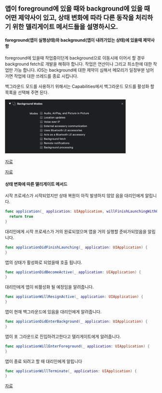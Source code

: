 ## 앱이 foreground에 있을 때와 background에 있을 때 어떤 제약사이 있고, 상태 변화에 따라 다른 동작을 처리하기 위한 델리게이트 메서드들을 설명하시오.

#### foreground(앱이 실행상태)와 background(앱이 내려가있는 상태)에 있을때 제약사항

foreground에 있을때 작업중이던게  background으로 이동시에 이어서 할 경우 background fetch로 개발을 해줘야 합니다. 작업은 연산이나  그리고 최소한에 대한 작업만 가능 합니다. iOS는 background에 대한 제약이 심해서 메모리가 일정부분 넘어가면 작업에 대한 쓰레드를 종료 시킵니다. 

백그라운드 모드를 사용하기 위해서는 Capabilities에서 백그라운드 모드를 활성화 할 목록을 선택해 주면 된다.

<img src="/images/backgroundmodes.png" width="400"/>

[자료](https://medium.com/cashwalk/ios-background-mode-9bf921f1c55b)

[자료](https://kka7.tistory.com/133)

#### 상태 변화에 따른 델리게이트 메서드

시작 프로세스가 시작되었지만 상태 복원이 아직 발생하지 않았 음을 대리인에게 알립니다.

```swift
func application(_ application: UIApplication, willFinishLaunchingWithOptions launchOptions: [UIApplication.LaunchOptionsKey : Any]? = nil) -> Bool {
  return true
}
```

대리인에게 시작 프로세스가 거의 완료되었으며 앱을 거의 실행할 준비가되었음을 알립니다.

```swift
func applicationDidFinishLaunching(_ application: UIApplication) {
}	
```

앱의 상태가 활성화로 되었을때 호출 됩니다.

```swift
func applicationDidBecomeActive(_ application: UIApplication) {
}
```

대리인에게 앱이 비활성화 될 예정임을 알려줍니다.

```swift
func applicationWillResignActive(_ application: UIApplication) {
}
```

앱이 현재 백그라운드에 있음을 대리인에게 알려줍니다.

```swift
func applicationDidEnterBackground(_ application: UIApplication) {
}
```

앱이 포 그라운드로 진입하려고한다고 델리게이트에게 알려줍니다.

```swift
func applicationWillEnterForeground(_ application: UIApplication) {
}
```

앱이 종료 되려고 할 때 대리인에게 알립니다

```swift
func applicationWillTerminate(_ application: UIApplication) {
}
```

[자료](https://blog.yagom.net/480)

